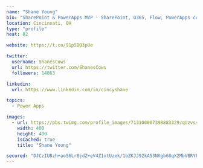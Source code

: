 ```yaml
---
name: "Shane Young"
bio: "SharePoint & PowerApps MVP - SharePoint, O365, Flow, PowerApps consulting? @PowerApps911 | Pure Snark? You found it."
location: Cincinnati, OH
type: "profile"
heat: 82

website: https://t.co/91p5BQ3pUe

twitter:
  username: ShanesCows
  url: https://twitter.com/ShanesCows
  followers: 14863

linkedin:
  url: https://www.linkedin.com/in/cincyshane

topics:
  - Power Apps

images:
  - url: https://pbs.twimg.com/profile_images/713100007398883329/qUzvsvQ3_400x400.jpg
    width: 400
    height: 400
    isCached: true
    title: "Shane Young"

secured: "DJCzIUBzh+aoS6Lr8jdZ+eV4Z1xtUzek/1bZKJJ92kA53NKgb68qX2MbVBRYFlBbDYzliKG2dLV+gEE/IF3hVZgqnZhe89SKy/GTtGsbVQ+3kGwVCgldaIyGKBZAl4Udd03IFOTwPblrvNyFzEicSF1R/4AlFpUCZenGkqx/Ekdjov40DWxZKE1fAN4FyiM3IB/6WSBnl31Ahjxv8sZXAGmyvIVq2q1D0ooa/e8VS5/+/lScoPTQGyKZKJdC+x8rno4Aaz5d9Xnh+wf6xW5c7RwJV6ZAJLEdexpQWCy5tNxRP8fwrcl+hGSoR0RbSNybDPLqpIYRhNizxsqyPa0khQFNdSaQLwLsg3YM4D/X4Q3K36oeYCbsAETcxGVKWtOHsKY5iD4cW2PzN+PB7OSCHiH8UOKDQRfy/DK7Yy947nM=;DUxOtwLbh3qyL5urkvVhLw=="
---
```


